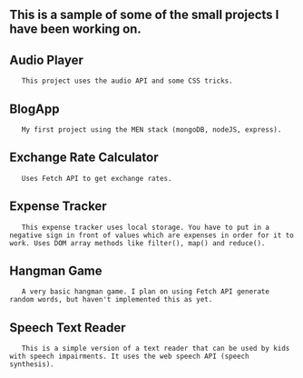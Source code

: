 ## This is a sample of some of the small projects I have been working on.

## Audio Player

```
   This project uses the audio API and some CSS tricks.
```

## BlogApp

```
   My first project using the MEN stack (mongoDB, nodeJS, express).
```

## Exchange Rate Calculator

```
   Uses Fetch API to get exchange rates.
```

## Expense Tracker

```
   This expense tracker uses local storage. You have to put in a negative sign in front of values which are expenses in order for it to work. Uses DOM array methods like filter(), map() and reduce().
```

## Hangman Game

```
   A very basic hangman game. I plan on using Fetch API generate random words, but haven't implemented this as yet.
```

## Speech Text Reader

```
   This is a simple version of a text reader that can be used by kids with speech impairments. It uses the web speech API (speech synthesis).
```
